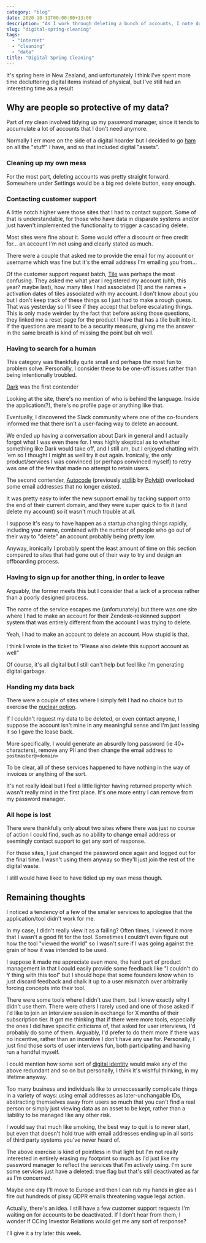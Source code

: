 ```yaml
---
category: "blog"
date: 2020-10-11T00:00:00+13:00
description: "As I work through deleting a bunch of accounts, I note down the various issues that make it harder than it should be"
slug: "digital-spring-cleaning"
tags:
  - "internet"
  - "cleaning"
  - "data"
title: "Digital Spring Cleaning"
---
```


It's spring here in New Zealand, and unfortunately I think I've spent more time decluttering digital items instead of physical, but I've still had an interesting time as a result

## Why are people so protective of my data?

Part of my clean involved tidying up my password manager, since it tends to accumulate a lot of accounts that I don't need anymore.

Normally I err more on the side of a digital hoarder but I decided to go [ham](https://genius.com/Jay-z-and-kanye-west-ham-lyrics) on all the "stuff" I have, and so that included digital "assets".

### Cleaning up my own mess

For the most part, deleting accounts was pretty straight forward. Somewhere under Settings would be a big red delete button, easy enough.

### Contacting customer support

A little notch higher were those sites that I had to contact support. Some of that is understandable, for those who have data in disparate systems and/or just haven't implemented the functionality to trigger a cascading delete.

Most sites were fine about it. Some would offer a discount or free credit for… an account I'm not using and clearly stated as much.

There were a couple that asked me to provide the email for my account or username which was fine but it's the email address I'm emailing you from…

Of the customer support request batch, [Tile](https://downloadtile.com/) was perhaps the most confusing. They asked me what year I registered my account (uhh, this year? maybe last), how many tiles I had associated (1) and the names + activation dates of tiles associated with my account. I don't know about you but I don't keep track of these things so I just had to make a rough guess. That was yesterday so I'll see if they accept that before escalating things. This is only made weirder by the fact that before asking those questions, they linked me a reset page for the product I have that has a tile built into it. If the questions are meant to be a security measure, giving me the answer in the same breath is kind of missing the point but oh well.

### Having to search for a human

This category was thankfully quite small and perhaps the most fun to problem solve. Personally, I consider these to be one-off issues rather than being intentionally troubled.

[Dark](https://darklang.com/) was the first contender

Looking at the site, there's no mention of who is behind the language. Inside the application(?), there's no profile page or anything like that.

Eventually, I discovered the Slack community where one of the co-founders informed me that there isn't a user-facing way to delete an account.

We ended up having a conversation about Dark in general and I actually forgot what I was even there for. I was highly skeptical as to whether something like Dark would take off, and I still am, but I enjoyed chatting with 'em so I thought I might as well try it out again. Ironically, the only product/services I was convinced (or perhaps convinced myself) to retry was one of the few that made no attempt to retain users.

The second contender, [Autocode](https://autocode.com/) (previously [stdlib](https://stdlib.com/) by [Polybit](https://polybit.com/)) overlooked some email addresses that no longer existed.

It was pretty easy to infer the new support email by tacking support onto the end of their current domain, and they were super quick to fix it (and delete my account) so it wasn't much trouble at all.

I suppose it's easy to have happen as a startup changing things rapidly, including your name, combined with the number of people who go out of their way to "delete" an account probably being pretty low.

Anyway, ironically I probably spent the least amount of time on this section compared to sites that had gone out of their way to try and design an offboarding process.

### Having to sign up for another thing, in order to leave

Arguably, the former meets this but I consider that a lack of a process rather than a poorly designed process.

The name of the service escapes me (unfortunately) but there was one site where I had to make an account for their Zendesk-reskinned support system that was entirely different from the account I was trying to delete.

Yeah, I had to make an account to delete an account. How stupid is that.

I think I wrote in the ticket to "Please also delete this support account as well"

Of course, it's all digital but I still can't help but feel like I'm generating digital garbage.

### Handing my data back

There were a couple of sites where I simply felt I had no choice but to exercise the [nuclear option](https://en.wikipedia.org/wiki/Nuclear_option).

If I couldn't request my data to be deleted, or even contact anyone, I suppose the account isn't mine in any meaningful sense and I'm just leasing it so I gave the lease back.

More specifically, I would generate an absurdly long password (ie 40+ characters), remove any PII and then change the email address to `postmaster@<domain>`

To be clear, all of these services happened to have nothing in the way of invoices or anything of the sort.

It's not really ideal but I feel a little lighter having returned property which wasn't really mind in the first place. It's one more entry I can remove from my password manager.

### All hope is lost

There were thankfully only about two sites where there was just no course of action I could find, such as no ability to change email address or seemingly contact support to get any sort of response.

For those sites, I just changed the password once again and logged out for the final time. I wasn't using them anyway so they'll just join the rest of the digital waste.

I still would have liked to have tidied up my own mess though.

## Remaining thoughts

I noticed a tendency of a few of the smaller services to apologise that the application/tool didn't work for me.

In my case, I didn't really view it as a failing? Often times, I viewed it more that I wasn't a good fit for the tool. Sometimes I couldn't even figure out how the tool "viewed the world" so I wasn't sure if I was going against the grain of how it was intended to be used.

I suppose it made me appreciate even more, the hard part of product management in that I could easily provide some feedback like "I couldn't do Y thing with this tool" but I should hope that some founders know when to just discard feedback and chalk it up to a user mismatch over arbitrarily forcing concepts into their tool.

There were some tools where I didn't use them, but I knew exactly why I didn't use them. There were others I rarely used and one of those asked if I'd like to join an interview session in exchange for X months of their subscription tier. It got me thinking that if there were more tools, especially the ones I did have specific criticisms of, that asked for user interviews, I'd probably do some of them. Arguably, I'd prefer to do them more if there was no incentive, rather than an incentive I don't have any use for. Personally, I just find those sorts of user interviews fun, both participating and having run a handful myself.

I could mention how some sort of [digital identity](https://en.wikipedia.org/wiki/Self-sovereign_identity) would make any of the above redundant and so on but personally, I think it's wishful thinking, in my lifetime anyway.

Too many business and individuals like to unneccessarily complicate things in a variety of ways: using email addresses as later-unchangable IDs, abstracting themselves away from users so much that you can't find a real person or simply just viewing data as an asset to be kept, rather than a liability to be managed like any other risk.

I would say that much like smoking, the best way to quit is to never start, but even that doesn't hold true with email addresses ending up in all sorts of third party systems you've never heard of.

The above exercise is kind of pointless in that light but I'm not really interested in entirely erasing my footprint so much as I'd just like my password manager to reflect the services that I'm actively using. I'm sure some services just have a deleted: true flag but that's still deactivated as far as I'm concerned.

Maybe one day I'll move to Europe and then I can rub my hands in glee as I fire out hundreds of pissy GDPR emails threatening vague legal action.

Actually, there's an idea. I still have a few customer support requests I'm waiting on for accounts to be deactivated. If I don't hear from them, I wonder if CCing Investor Relations would get me any sort of response?

I'll give it a try later this week.
